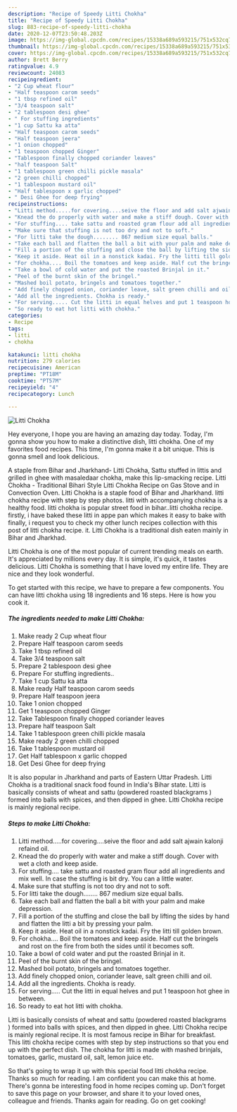```yaml
---
description: "Recipe of Speedy Litti Chokha"
title: "Recipe of Speedy Litti Chokha"
slug: 883-recipe-of-speedy-litti-chokha
date: 2020-12-07T23:50:48.203Z
image: https://img-global.cpcdn.com/recipes/15338a689a593215/751x532cq70/litti-chokha-recipe-main-photo.jpg
thumbnail: https://img-global.cpcdn.com/recipes/15338a689a593215/751x532cq70/litti-chokha-recipe-main-photo.jpg
cover: https://img-global.cpcdn.com/recipes/15338a689a593215/751x532cq70/litti-chokha-recipe-main-photo.jpg
author: Brett Berry
ratingvalue: 4.9
reviewcount: 24083
recipeingredient:
- "2 Cup wheat flour"
- "Half teaspoon carom seeds"
- "1 tbsp refined oil"
- "3/4 teaspoon salt"
- "2 tablespoon desi ghee"
- " For stuffing ingredients"
- "1 cup Sattu ka atta"
- "Half teaspoon carom seeds"
- "Half teaspoon jeera"
- "1 onion chopped"
- "1 teaspoon chopped Ginger"
- "Tablespoon finally chopped coriander leaves"
- "half teaspoon Salt"
- "1 tablespoon green chilli pickle masala"
- "2 green chilli chopped"
- "1 tablespoon mustard oil"
- "Half tablespoon x garlic chopped"
- " Desi Ghee for deep frying"
recipeinstructions:
- "Litti method.....for covering....seive the floor and add salt ajwain kalonji refaind oil."
- "Knead the do properly with water and make a stiff dough. Cover with wet a cloth and keep aside."
- "For stuffing.... take sattu and roasted gram flour add all ingredients and mix well. In case the stuffing is bit dry. You can a little water."
- "Make sure that stuffing is not too dry and not to soft."
- "For litti take the dough........ 867 medium size equal balls."
- "Take each ball and flatten the ball a bit with your palm and make depression."
- "Fill a portion of the stuffing and close the ball by lifting the sides by hand and flatten the litti a bit by pressing your palm."
- "Keep it aside. Heat oil in a nonstick kadai. Fry the litti till golden brown."
- "For chokha.... Boil the tomatoes and keep aside. Half cut the bringels and rost on the fire from both the sides until it becomes soft."
- "Take a bowl of cold water and put the roasted Brinjal in it."
- "Peel of the burnt skin of the bringel."
- "Mashed boil potato, bringels and tomatoes together."
- "Add finely chopped onion, coriander leave, salt green chilli and oil."
- "Add all the ingredients. Chokha is ready."
- "For serving..... Cut the litti in equal helves and put 1 teaspoon hot ghee in between."
- "So ready to eat hot litti with chokha."
categories:
- Recipe
tags:
- litti
- chokha

katakunci: litti chokha 
nutrition: 279 calories
recipecuisine: American
preptime: "PT18M"
cooktime: "PT57M"
recipeyield: "4"
recipecategory: Lunch

---
```



![Litti Chokha](https://img-global.cpcdn.com/recipes/15338a689a593215/751x532cq70/litti-chokha-recipe-main-photo.jpg)

Hey everyone, I hope you are having an amazing day today. Today, I'm gonna show you how to make a distinctive dish, litti chokha. One of my favorites food recipes. This time, I'm gonna make it a bit unique. This is gonna smell and look delicious.

A staple from Bihar and Jharkhand- Litti Chokha, Sattu stuffed in littis and grilled in ghee with masaledaar chokha, make this lip-smacking recipe. Litti Chokha - Traditional Bihari Style Litti Chokha Recipe on Gas Stove and in Convection Oven. Litti Chokha is a staple food of Bihar and Jharkhand. litti chokha recipe with step by step photos. litti with accompanying chokha is a healthy food. litti chokha is popular street food in bihar..litti chokha recipe. firstly, i have baked these litti in appe pan which makes it easy to bake with finally, i request you to check my other lunch recipes collection with this post of litti chokha recipe. it. Litti Chokha is a traditional dish eaten mainly in Bihar and Jharkhad.

Litti Chokha is one of the most popular of current trending meals on earth. It's appreciated by millions every day. It is simple, it's quick, it tastes delicious. Litti Chokha is something that I have loved my entire life. They are nice and they look wonderful.


To get started with this recipe, we have to prepare a few components. You can have litti chokha using 18 ingredients and 16 steps. Here is how you cook it.

<!--inarticleads1-->

##### The ingredients needed to make Litti Chokha:

1. Make ready 2 Cup wheat flour
1. Prepare Half teaspoon carom seeds
1. Take 1 tbsp refined oil
1. Take 3/4 teaspoon salt
1. Prepare 2 tablespoon desi ghee
1. Prepare  For stuffing ingredients..
1. Take 1 cup Sattu ka atta
1. Make ready Half teaspoon carom seeds
1. Prepare Half teaspoon jeera
1. Take 1 onion chopped
1. Get 1 teaspoon chopped Ginger
1. Take Tablespoon finally chopped coriander leaves
1. Prepare half teaspoon Salt
1. Take 1 tablespoon green chilli pickle masala
1. Make ready 2 green chilli chopped
1. Take 1 tablespoon mustard oil
1. Get Half tablespoon x garlic chopped
1. Get  Desi Ghee for deep frying


It is also popular in Jharkhand and parts of Eastern Uttar Pradesh. Litti Chokha is a traditional snack food found in India&#39;s Bihar state. Litti is basically consists of wheat and sattu (powdered roasted blackgrams ) formed into balls with spices, and then dipped in ghee. Litti Chokha recipe is mainly regional recipe. 

<!--inarticleads2-->

##### Steps to make Litti Chokha:

1. Litti method.....for covering....seive the floor and add salt ajwain kalonji refaind oil.
1. Knead the do properly with water and make a stiff dough. Cover with wet a cloth and keep aside.
1. For stuffing.... take sattu and roasted gram flour add all ingredients and mix well. In case the stuffing is bit dry. You can a little water.
1. Make sure that stuffing is not too dry and not to soft.
1. For litti take the dough........ 867 medium size equal balls.
1. Take each ball and flatten the ball a bit with your palm and make depression.
1. Fill a portion of the stuffing and close the ball by lifting the sides by hand and flatten the litti a bit by pressing your palm.
1. Keep it aside. Heat oil in a nonstick kadai. Fry the litti till golden brown.
1. For chokha.... Boil the tomatoes and keep aside. Half cut the bringels and rost on the fire from both the sides until it becomes soft.
1. Take a bowl of cold water and put the roasted Brinjal in it.
1. Peel of the burnt skin of the bringel.
1. Mashed boil potato, bringels and tomatoes together.
1. Add finely chopped onion, coriander leave, salt green chilli and oil.
1. Add all the ingredients. Chokha is ready.
1. For serving..... Cut the litti in equal helves and put 1 teaspoon hot ghee in between.
1. So ready to eat hot litti with chokha.


Litti is basically consists of wheat and sattu (powdered roasted blackgrams ) formed into balls with spices, and then dipped in ghee. Litti Chokha recipe is mainly regional recipe. It is most famous recipe in Bihar for breakfast. This litti chokha recipe comes with step by step instructions so that you end up with the perfect dish. The chokha for litti is made with mashed brinjals, tomatoes, garlic, mustard oil, salt, lemon juice etc. 

So that's going to wrap it up with this special food litti chokha recipe. Thanks so much for reading. I am confident you can make this at home. There's gonna be interesting food in home recipes coming up. Don't forget to save this page on your browser, and share it to your loved ones, colleague and friends. Thanks again for reading. Go on get cooking!
